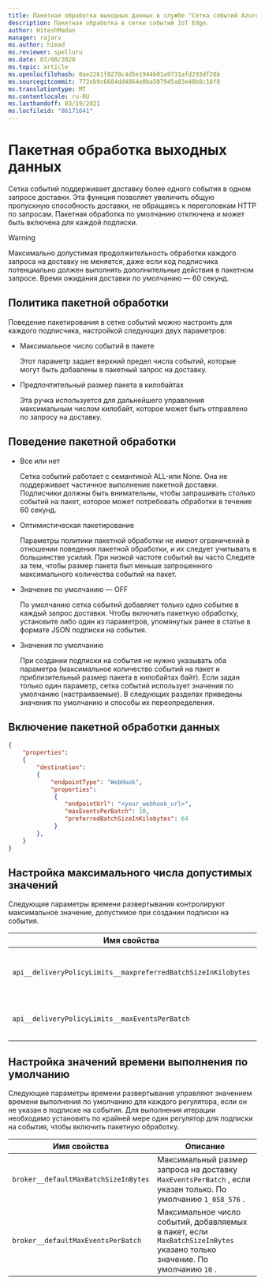 ```yaml
---
title: Пакетная обработка выходных данных в службе "Сетка событий Azure" IoT Edge | Документация Майкрософт
description: Пакетная обработка в сетке событий IoT Edge.
author: HiteshMadan
manager: rajarv
ms.author: himad
ms.reviewer: spelluru
ms.date: 07/08/2020
ms.topic: article
ms.openlocfilehash: 0ae2261f8278c4d5e1944b01a9731afd293df20b
ms.sourcegitcommit: 772eb9c6684dd4864e0ba507945a83e48b8c16f0
ms.translationtype: MT
ms.contentlocale: ru-RU
ms.lasthandoff: 03/19/2021
ms.locfileid: "86171641"
---
```

# <a name="output-batching"></a>Пакетная обработка выходных данных

Сетка событий поддерживает доставку более одного события в одном запросе доставки. Эта функция позволяет увеличить общую пропускную способность доставки, не обращаясь к переголовкам HTTP по запросам. Пакетная обработка по умолчанию отключена и может быть включена для каждой подписки.

> [!WARNING]
> Максимально допустимая продолжительность обработки каждого запроса на доставку не меняется, даже если код подписчика потенциально должен выполнять дополнительные действия в пакетном запросе. Время ожидания доставки по умолчанию — 60 секунд.

## <a name="batching-policy"></a>Политика пакетной обработки

Поведение пакетирования в сетке событий можно настроить для каждого подписчика, настройкой следующих двух параметров:

* Максимальное число событий в пакете

  Этот параметр задает верхний предел числа событий, которые могут быть добавлены в пакетный запрос на доставку.

* Предпочтительный размер пакета в килобайтах

  Эта ручка используется для дальнейшего управления максимальным числом килобайт, которое может быть отправлено по запросу на доставку.

## <a name="batching-behavior"></a>Поведение пакетной обработки

* Все или нет

  Сетка событий работает с семантикой ALL-или None. Она не поддерживает частичное выполнение пакетной доставки. Подписчики должны быть внимательны, чтобы запрашивать столько событий на пакет, которое может потребовать обработки в течение 60 секунд.

* Оптимистическая пакетирование

  Параметры политики пакетной обработки не имеют ограничений в отношении поведения пакетной обработки, и их следует учитывать в большинстве усилий. При низкой частоте событий вы часто Следите за тем, чтобы размер пакета был меньше запрошенного максимального количества событий на пакет.

* Значение по умолчанию — OFF

  По умолчанию сетка событий добавляет только одно событие в каждый запрос доставки. Чтобы включить пакетную обработку, установите либо один из параметров, упомянутых ранее в статье в формате JSON подписки на события.

* Значения по умолчанию

  При создании подписки на события не нужно указывать оба параметра (максимальное количество событий на пакет и приблизительный размер пакета в килобайтах байт). Если задан только один параметр, сетка событий использует значения по умолчанию (настраиваемые). В следующих разделах приведены значения по умолчанию и способы их переопределения.

## <a name="turn-on-output-batching"></a>Включение пакетной обработки данных

```json
{
    "properties":
    {
        "destination":
        {
            "endpointType": "WebHook",
            "properties":
             {
                "endpointUrl": "<your_webhook_url>",
                "maxEventsPerBatch": 10,
                "preferredBatchSizeInKilobytes": 64
             }
        },
    }
}
```

## <a name="configuring-maximum-allowed-values"></a>Настройка максимального числа допустимых значений

Следующие параметры времени развертывания контролируют максимальное значение, допустимое при создании подписки на события.

| Имя свойства | Описание |
| ------------- | ----------- | 
| `api__deliveryPolicyLimits__maxpreferredBatchSizeInKilobytes` | Максимальное значение, допустимое для `PreferredBatchSizeInKilobytes` регулятора. По умолчанию `1033` .
| `api__deliveryPolicyLimits__maxEventsPerBatch` | Максимальное значение, допустимое для `MaxEventsPerBatch` регулятора. По умолчанию `50` .

## <a name="configuring-runtime-default-values"></a>Настройка значений времени выполнения по умолчанию

Следующие параметры времени развертывания управляют значением времени выполнения по умолчанию для каждого регулятора, если он не указан в подписке на события. Для выполнения итерации необходимо установить по крайней мере один регулятор для подписки на события, чтобы включить пакетную обработку.

| Имя свойства | Описание |
| ------------- | ----------- |
| `broker__defaultMaxBatchSizeInBytes` | Максимальный размер запроса на доставку `MaxEventsPerBatch` , если указан только. По умолчанию `1_058_576` .
| `broker__defaultMaxEventsPerBatch` | Максимальное число событий, добавляемых в пакет, если `MaxBatchSizeInBytes` указано только значение. По умолчанию `10` .
